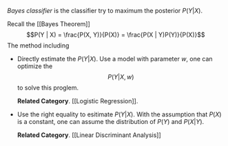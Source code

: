 *Bayes classifier* is the classifier try to maximum the posterior $P(Y | X)$.

Recall the [[Bayes Theorem]]
$$P(Y | X) = \frac{P(X, Y)}{P(X)} = \frac{P(X | Y)P(Y)}{P(X)}$$
The method including
- Directly estimate the $P(Y | X)$.
	Use a model with parameter $w$, one can optimize the
	$$P(Y | X, w)$$
	to solve this proglem.
	
	**Related Category**.
	[[Logistic Regression]].
	
	
- Use the right equality to esitimate $P(Y | X)$.
	With the assumption that $P(X)$ is a constant, one can assume the distribution of $P(Y)$ and $P(X | Y)$. 
	
	**Related Category**.
	[[Linear Discriminant Analysis]]